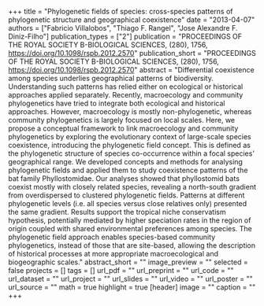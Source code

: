 +++
title = "Phylogenetic fields of species: cross-species patterns of phylogenetic structure and geographical coexistence"
date = "2013-04-07"
authors = ["Fabricio Villalobos", "Thiago F. Rangel", "Jose Alexandre F. Diniz-Filho"]
publication_types = ["2"]
publication = "PROCEEDINGS OF THE ROYAL SOCIETY B-BIOLOGICAL SCIENCES, (280), 1756, https://doi.org/10.1098/rspb.2012.2570"
publication_short = "PROCEEDINGS OF THE ROYAL SOCIETY B-BIOLOGICAL SCIENCES, (280), 1756, https://doi.org/10.1098/rspb.2012.2570"
abstract = "Differential coexistence among species underlies geographical patterns of biodiversity. Understanding such patterns has relied either on ecological or historical approaches applied separately. Recently, macroecology and community phylogenetics have tried to integrate both ecological and historical approaches. However, macroecology is mostly non-phylogenetic, whereas community phylogenetics is largely focused on local scales. Here, we propose a conceptual framework to link macroecology and community phylogenetics by exploring the evolutionary context of large-scale species coexistence, introducing the phylogenetic field concept. This is defined as the phylogenetic structure of species co-occurrence within a focal species' geographical range. We developed concepts and methods for analysing phylogenetic fields and applied them to study coexistence patterns of the bat family Phyllostomidae. Our analyses showed that phyllostomid bats coexist mostly with closely related species, revealing a north-south gradient from overdispersed to clustered phylogenetic fields. Patterns at different phylogenetic levels (i.e. all species versus close relatives only) presented the same gradient. Results support the tropical niche conservatism hypothesis, potentially mediated by higher speciation rates in the region of origin coupled with shared environmental preferences among species. The phylogenetic field approach enables species-based community phylogenetics, instead of those that are site-based, allowing the description of historical processes at more appropriate macroecological and biogeographic scales."
abstract_short = ""
image_preview = ""
selected = false
projects = []
tags = []
url_pdf = ""
url_preprint = ""
url_code = ""
url_dataset = ""
url_project = ""
url_slides = ""
url_video = ""
url_poster = ""
url_source = ""
math = true
highlight = true
[header]
image = ""
caption = ""
+++
